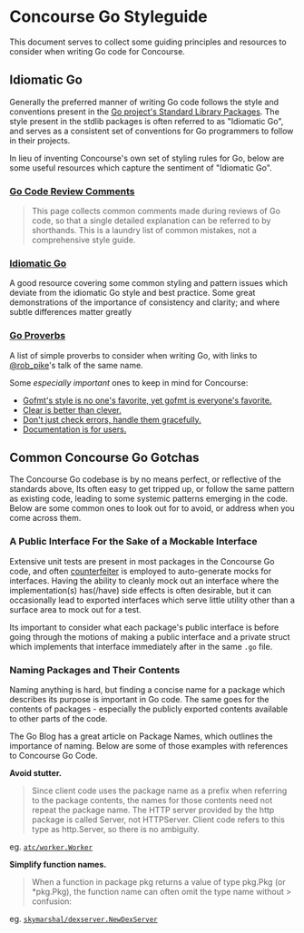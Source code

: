# Concourse Go Styleguide

This document serves to collect some guiding principles and resources to
consider when writing Go code for Concourse.

## Idiomatic Go

Generally the preferred manner of writing Go code follows the style and
conventions present in the [Go project's Standard Library
Packages](https://golang.org/pkg/#stdlib).  The style present in the stdlib
packages is often referred to as "Idiomatic Go", and serves as a consistent set
of conventions for Go programmers to follow in their projects.

In lieu of inventing Concourse's own set of styling rules for Go, below are some
useful resources which capture the sentiment of "Idiomatic Go".

### [Go Code Review Comments](https://github.com/golang/go/wiki/CodeReviewComments)
> This page collects common comments made during reviews of Go code, so that a
> single detailed explanation can be referred to by shorthands. This is a 
> laundry list of common mistakes, not a comprehensive style guide.

### [Idiomatic Go](https://dmitri.shuralyov.com/idiomatic-go)
A good resource covering some common styling and pattern issues which deviate
from the idiomatic Go style and best practice. Some great demonstrations of the
importance of consistency and clarity; and where subtle differences matter
greatly

### [Go Proverbs](https://go-proverbs.github.io/)
A list of simple proverbs to consider when writing Go, with links to
[@rob_pike](https://twitter.com/rob_pike)'s talk of the same name.

Some *especially important* ones to keep in mind for Concourse:
- [Gofmt's style is no one's favorite, yet gofmt is everyone's favorite.](https://www.youtube.com/watch?v=PAAkCSZUG1c&t=8m43s)
- [Clear is better than clever.](https://www.youtube.com/watch?v=PAAkCSZUG1c&t=14m35s)
- [Don't just check errors, handle them gracefully.](https://www.youtube.com/watch?v=PAAkCSZUG1c&t=17m25s)
- [Documentation is for users.](https://www.youtube.com/watch?v=PAAkCSZUG1c&t=19m07s)


## Common Concourse Go Gotchas

The Concourse Go codebase is by no means perfect, or reflective of the
standards above, Its often easy to get tripped up, or follow the same pattern
as existing code, leading to some systemic patterns emerging in the code. Below
are some common ones to look out for to avoid, or address when you come across
them.

### A Public Interface For the Sake of a Mockable Interface

Extensive unit tests are present in most packages in the Concourse Go
code, and often [counterfeiter](https://github.com/maxbrunsfeld/counterfeiter) is
employed to auto-generate mocks for interfaces. Having the ability to
cleanly mock out an interface where the implementation(s) has(/have) side effects
is often desirable, but it can occasionally lead to exported interfaces
which serve little utility other than a surface area to mock out for a test.

Its important to consider what each package's public interface is before going
through the motions of making a public interface and a private struct which
implements that interface immediately after in the same `.go` file.

### Naming Packages and Their Contents

Naming anything is hard, but finding a concise name for a package which describes
its purpose is important in Go code. The same goes for the contents of packages -
especially the publicly exported contents available to other parts of the code.

The Go Blog has a great article on Package Names, which outlines the importance of
naming. Below are some of those examples with references to Concourse Go Code.

**Avoid stutter.**
> Since client code uses the package name as a prefix when referring to the
> package contents, the names for those contents need not repeat the package
> name. The HTTP server provided by the http package is called Server, not
> HTTPServer. Client code refers to this type as http.Server, so there is no
> ambiguity.

eg. 
[`atc/worker.Worker`](https://github.com/concourse/concourse/blob/b216f374dd1fe7824d271418ce0035c44d50cbf0/atc/worker/worker.go#L30-L49)

**Simplify function names.**
> When a function in package pkg returns a value of type pkg.Pkg (or
> *pkg.Pkg), the function name can often omit the type name without > confusion:

eg.
[`skymarshal/dexserver.NewDexServer`](https://github.com/concourse/concourse/blob/b216f374dd1fe7824d271418ce0035c44d50cbf0/skymarshal/dexserver/dexserver.go#L28)






